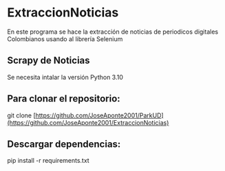 # ExtraccionNoticias
En este programa se hace la extracción de noticias de periodicos digitales Colombianos usando al librería Selenium

## Scrapy de Noticias
Se necesita intalar la versión Python 3.10

## Para clonar el repositorio:
git clone [https://github.com/JoseAponte2001/ParkUD](https://github.com/JoseAponte2001/ExtraccionNoticias)

## Descargar dependencias:
pip install -r requirements.txt
